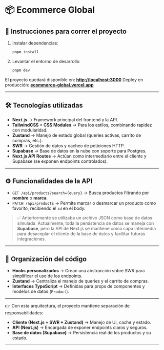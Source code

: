 # 📦 Ecommerce Global

## 🚀 Instrucciones para correr el proyecto

1. Instalar dependencias:

   ```bash
   pnpm install
   ```
2. Levantar el entorno de desarrollo:

   ```bash
   pnpm dev
   ```

El proyecto quedará disponible en: **[http://localhost:3000](http://localhost:3000)**
Deploy en producción: **[ecommerce-global.vercel.app](https://ecommerce-global.vercel.app)**

---

## 🛠️ Tecnologías utilizadas

* **Next.js** → Framework principal del frontend y la API.
* **TailwindCSS + CSS Modules** → Para los estilos, combinando rapidez con modularidad.
* **Zustand** → Manejo de estado global (queries activas, carrito de compras, etc.).
* **SWR** → Gestión de datos y cacheo de peticiones HTTP.
* **Supabase** → Base de datos en la nube con soporte para Postgres.
* **Next.js API Routes** → Actúan como intermediario entre el cliente y Supabase (se exponen endpoints controlados).

---

## ⚙️ Funcionalidades de la API

* `GET /api/products?search={query}` → Busca productos filtrando por **nombre** o **marca**.
* `PATCH /api/products` → Permite marcar o desmarcar un producto como favorito, recibiendo el `id` en el body.

> ✅ Anteriormente se utilizaba un archivo JSON como base de datos simulada. Actualmente, toda la persistencia de datos se maneja con **Supabase**, pero la API de Next.js se mantiene como capa intermedia para desacoplar el cliente de la base de datos y facilitar futuras integraciones.

---

## 🧩 Organización del código

* **Hooks personalizados** → Crean una abstracción sobre SWR para simplificar el uso de los endpoints.
* **Zustand** → Centraliza el manejo de queries y el carrito de compras.
* **Interfaces TypeScript** → Definidas para props de componentes y modelos de datos (`Product`).

---

👉 Con esta arquitectura, el proyecto mantiene separación de responsabilidades:

* **Cliente (Next.js + SWR + Zustand)** → Manejo de UI, cache y estado.
* **API (Next.js)** → Encargada de exponer endpoints claros y seguros.
* **Base de datos (Supabase)** → Persistencia real de los productos y su estado.

---
